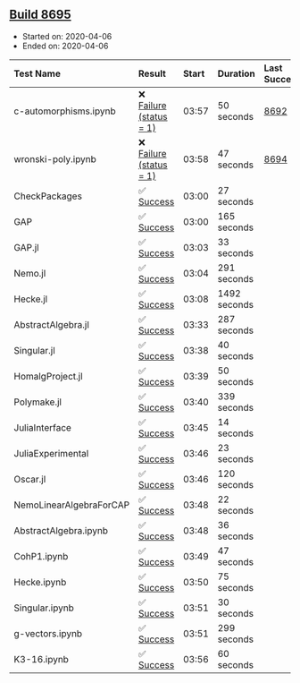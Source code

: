 ## [Build 8695](https://oscarci.mathematik.uni-kl.de/job/oscar/8695/)

* Started on: 2020-04-06
* Ended on: 2020-04-06

| Test Name    | Result | Start | Duration | Last Success | First Failure |
|:-------------|:-------|:------|:---------|:-------------|:--------------|
| c-automorphisms.ipynb | ❌ [Failure (status = 1)](https://oscarci.mathematik.uni-kl.de/job/oscar/8695/artifact/logs/build-8695/c-automorphisms.ipynb.log) | 03:57 | 50 seconds | [8692](https://oscarci.mathematik.uni-kl.de/job/oscar/8692/) | [8693](https://oscarci.mathematik.uni-kl.de/job/oscar/8693/) |
| wronski-poly.ipynb | ❌ [Failure (status = 1)](https://oscarci.mathematik.uni-kl.de/job/oscar/8695/artifact/logs/build-8695/wronski-poly.ipynb.log) | 03:58 | 47 seconds | [8694](https://oscarci.mathematik.uni-kl.de/job/oscar/8694/) | [8695](https://oscarci.mathematik.uni-kl.de/job/oscar/8695/) |
| CheckPackages | ✅ [Success](https://oscarci.mathematik.uni-kl.de/job/oscar/8695/artifact/logs/build-8695/CheckPackages.log) | 03:00 | 27 seconds |  |  |
| GAP | ✅ [Success](https://oscarci.mathematik.uni-kl.de/job/oscar/8695/artifact/logs/build-8695/GAP.log) | 03:00 | 165 seconds |  |  |
| GAP.jl | ✅ [Success](https://oscarci.mathematik.uni-kl.de/job/oscar/8695/artifact/logs/build-8695/GAP.jl.log) | 03:03 | 33 seconds |  |  |
| Nemo.jl | ✅ [Success](https://oscarci.mathematik.uni-kl.de/job/oscar/8695/artifact/logs/build-8695/Nemo.jl.log) | 03:04 | 291 seconds |  |  |
| Hecke.jl | ✅ [Success](https://oscarci.mathematik.uni-kl.de/job/oscar/8695/artifact/logs/build-8695/Hecke.jl.log) | 03:08 | 1492 seconds |  |  |
| AbstractAlgebra.jl | ✅ [Success](https://oscarci.mathematik.uni-kl.de/job/oscar/8695/artifact/logs/build-8695/AbstractAlgebra.jl.log) | 03:33 | 287 seconds |  |  |
| Singular.jl | ✅ [Success](https://oscarci.mathematik.uni-kl.de/job/oscar/8695/artifact/logs/build-8695/Singular.jl.log) | 03:38 | 40 seconds |  |  |
| HomalgProject.jl | ✅ [Success](https://oscarci.mathematik.uni-kl.de/job/oscar/8695/artifact/logs/build-8695/HomalgProject.jl.log) | 03:39 | 50 seconds |  |  |
| Polymake.jl | ✅ [Success](https://oscarci.mathematik.uni-kl.de/job/oscar/8695/artifact/logs/build-8695/Polymake.jl.log) | 03:40 | 339 seconds |  |  |
| JuliaInterface | ✅ [Success](https://oscarci.mathematik.uni-kl.de/job/oscar/8695/artifact/logs/build-8695/JuliaInterface.log) | 03:45 | 14 seconds |  |  |
| JuliaExperimental | ✅ [Success](https://oscarci.mathematik.uni-kl.de/job/oscar/8695/artifact/logs/build-8695/JuliaExperimental.log) | 03:46 | 23 seconds |  |  |
| Oscar.jl | ✅ [Success](https://oscarci.mathematik.uni-kl.de/job/oscar/8695/artifact/logs/build-8695/Oscar.jl.log) | 03:46 | 120 seconds |  |  |
| NemoLinearAlgebraForCAP | ✅ [Success](https://oscarci.mathematik.uni-kl.de/job/oscar/8695/artifact/logs/build-8695/NemoLinearAlgebraForCAP.log) | 03:48 | 22 seconds |  |  |
| AbstractAlgebra.ipynb | ✅ [Success](https://oscarci.mathematik.uni-kl.de/job/oscar/8695/artifact/logs/build-8695/AbstractAlgebra.ipynb.log) | 03:48 | 36 seconds |  |  |
| CohP1.ipynb | ✅ [Success](https://oscarci.mathematik.uni-kl.de/job/oscar/8695/artifact/logs/build-8695/CohP1.ipynb.log) | 03:49 | 47 seconds |  |  |
| Hecke.ipynb | ✅ [Success](https://oscarci.mathematik.uni-kl.de/job/oscar/8695/artifact/logs/build-8695/Hecke.ipynb.log) | 03:50 | 75 seconds |  |  |
| Singular.ipynb | ✅ [Success](https://oscarci.mathematik.uni-kl.de/job/oscar/8695/artifact/logs/build-8695/Singular.ipynb.log) | 03:51 | 30 seconds |  |  |
| g-vectors.ipynb | ✅ [Success](https://oscarci.mathematik.uni-kl.de/job/oscar/8695/artifact/logs/build-8695/g-vectors.ipynb.log) | 03:51 | 299 seconds |  |  |
| K3-16.ipynb | ✅ [Success](https://oscarci.mathematik.uni-kl.de/job/oscar/8695/artifact/logs/build-8695/K3-16.ipynb.log) | 03:56 | 60 seconds |  |  |
